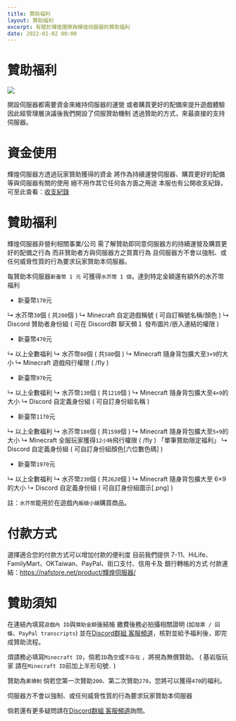 ```yaml
---
title: 贊助福利
layout: 贊助福利
excerpt: 有關於輝煌團隊與輝煌伺服器的贊助福利
date: 2022-01-02 00:00
---
```


# 贊助福利

![](https://media.discordapp.net/attachments/596718421966716928/971190210928992267/AddText_05-04-06.36.35.png)


開設伺服器都需要資金來維持伺服器的運營
或者購買更好的配備來提升遊戲體驗
因此經管理層決議後我們開設了伺服贊助機制
透過贊助的方式，來最直接的支持伺服器。



# 資金使用

輝煌伺服器方透過玩家贊助獲得的資金
將作為持續運營伺服器、購買更好的配備等與伺服器有關的使用
絕不用作其它任何各方面之用途
本服也有公開收支紀錄，可至此查看：<a href="https://www.brilliantw.net/收支紀錄">收支紀錄</a>



# 贊助福利

輝煌伺服器非營利相關事業/公司
需了解贊助即同意伺服器方的持續運營及購買更好的配備之行為
而非贊助者方與伺服器方之買賣行為
且伺服器方不會以強制、或任何威脅性質的行為要求玩家贊助本伺服器。

每贊助本伺服器` 新臺幣 1 元 `
可獲得` 水芥幣 1 個 `，達到特定金額還有額外的水芥幣福利


- 新臺幣` 170 `元

↳ 水芥幣` 30 `個 ( 共` 200 `個 ) 
↳ Minecraft 自定遊戲稱號 ( 可自訂稱號名稱/顏色 ) 
↳ Discord 贊助者身份組 ( 可在 Discord群 聊天頻１ 發布圖片/嵌入連結的權限 ) 


- 新臺幣` 470 `元

↳ 以上全數福利 
↳ 水芥幣` 80 `個 ( 共` 580 `個 ) 
↳ Minecraft 隨身背包擴大至` 3×9 `的大小 
↳ Minecraft 遊戲飛行權限 ( /fly ) 


- 新臺幣` 970 `元

↳ 以上全數福利
↳ 水芥幣` 130 `個 ( 共` 1210 `個 ) 
↳ Minecraft 隨身背包擴大至` 4×9 `的大小 
↳ Discord 自定義身份組 ( 可自訂身份組名稱 ) 


- 新臺幣` 1170 `元

↳ 以上全數福利 
↳ 水芥幣` 180 `個 ( 共` 1590 `個 ) 
↳ Minecraft 隨身背包擴大至` 5×9 `的大小 
↳ Minecraft 全服玩家獲得` 12小時 `飛行權限 ( /fly ) 「單筆贊助限定福利」
↳ Discord 自定義身份組 ( 可自訂身份組顏色[六位數色碼] ) 


- 新臺幣` 1970 `元

↳ 以上全數福利 
↳ 水芥幣` 230 `個 ( 共` 2620 `個 ) 
↳ Minecraft 隨身背包擴大至 6×9 的大小 
↳ Discord 自定義身份組 ( 可自訂身份組圖示[.png] ) 


註：` 水芥幣 `能用於在遊戲內` 飯娘小舖 `購買商品。



# 付款方式

選擇適合您的付款方式可以增加付款的便利度
目前我們提供
7-11、HiLife、FamilyMart、OKTaiwan、PayPal、街口支付、信用卡及 銀行轉帳的方式
付款連結：https://nafstore.net/product/輝煌伺服器/



# 贊助須知

在連結內填寫` 遊戲內 ID `與` 贊助金額 `後結帳
繳費後務必拍攝相關證明 (如` 發票 / 回條 `、` PayPal transcripts `) 
並在<a href="https://discord.com/invite/5MHGpAFGEN">Discord群組 客服頻道</a>，核對並給予福利後，即完成贊助流程。

煩請務必填寫` Minecraft ID `，倘若` ID `為` 空 `或` 不存在 ` ，將視為無償贊助。
(  基岩版玩家 請在` Minecraft ID `前加上半形句號` . ` )

贊助為` 累積制 ` 
倘若您第一次贊助` 200 `、第二次贊助` 270 `，您將可以獲得` 470 `的福利。

伺服器方不會以強制、或任何威脅性質的行為要求玩家贊助本伺服器

倘若還有更多疑問請在<a href="https://discord.com/invite/5MHGpAFGEN">Discord群組 客服頻道</a>詢問。
